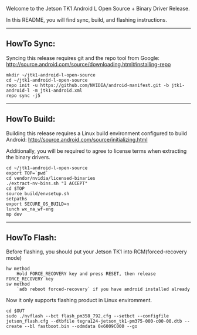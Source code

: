 Welcome to the Jetson TK1 Android L Open Source + Binary Driver Release.

In this README, you will find sync, build, and flashing instructions.

---------
HowTo Sync:
---------

Syncing this release requires git and the repo tool from Google:
http://source.android.com/source/downloading.html#installing-repo

	mkdir ~/jtk1-android-l-open-source
	cd ~/jtk1-android-l-open-source
	repo init -u https://github.com/NVIDIA/android-manifest.git -b jtk1-android-l -m jtk1-android.xml
	repo sync -j5


---------
HowTo Build:
---------

Building this release requires a Linux build environment configured to
build Android: http://source.android.com/source/initializing.html

Additionally, you will be required to agree to license terms when extracting
the binary drivers.

	cd ~/jtk1-android-l-open-source
	export TOP=`pwd`
	cd vendor/nvidia/licensed-binaries
	./extract-nv-bins.sh "I ACCEPT"
	cd $TOP
	source build/envsetup.sh
	setpaths
	export SECURE_OS_BUILD=n
	lunch wx_na_wf-eng
	mp dev


---------
HowTo Flash:
---------

Before flashing, you should put your Jetson TK1 into RCM(forced-recovery mode)

	hw method
		Hold FORCE_RECOVERY key and press RESET, then release FORCE_RECOVERY key
	sw method
		`adb reboot forced-recovery` if you have android installed already

Now it only supports flashing product in Linux enviromment.

	cd $OUT
	sudo ./nvflash --bct flash_pm358_792.cfg --setbct --configfile jetson_flash.cfg --dtbfile tegra124-jetson_tk1-pm375-000-c00-00.dtb --create --bl fastboot.bin --odmdata 0x6009C000 --go
